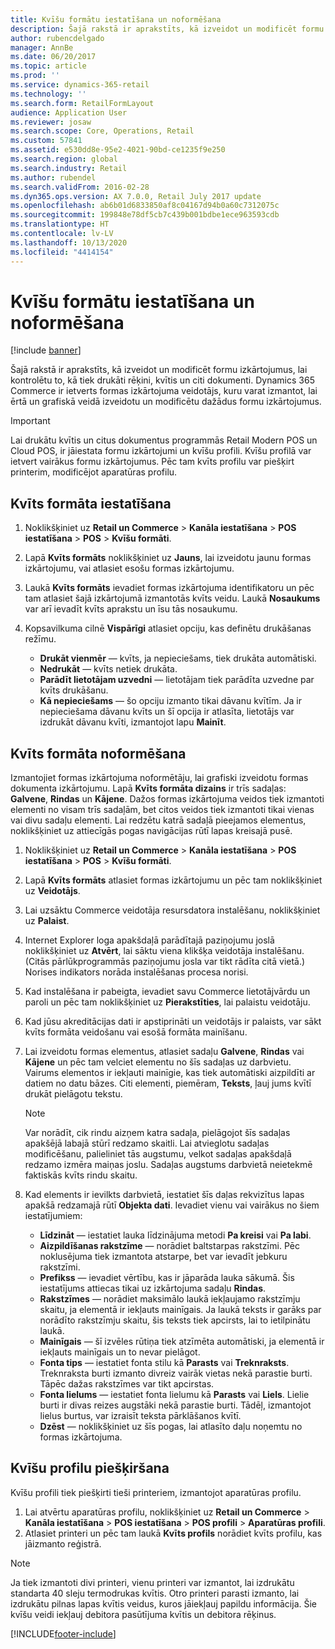```yaml
---
title: Kvīšu formātu iestatīšana un noformēšana
description: Šajā rakstā ir aprakstīts, kā izveidot un modificēt formu izkārtojumus, lai kontrolētu to, kā tiek drukāti rēķini, kvītis un citi dokumenti. Programmā Dynamics 365 Commerce ir ietverts formas izkārtojuma veidotājs, ko varat izmantot, lai viegli izveidotu un izmainītu dažādu viedu formu izkārtojumus.
author: rubencdelgado
manager: AnnBe
ms.date: 06/20/2017
ms.topic: article
ms.prod: ''
ms.service: dynamics-365-retail
ms.technology: ''
ms.search.form: RetailFormLayout
audience: Application User
ms.reviewer: josaw
ms.search.scope: Core, Operations, Retail
ms.custom: 57841
ms.assetid: e530dd8e-95e2-4021-90bd-ce1235f9e250
ms.search.region: global
ms.search.industry: Retail
ms.author: rubendel
ms.search.validFrom: 2016-02-28
ms.dyn365.ops.version: AX 7.0.0, Retail July 2017 update
ms.openlocfilehash: ab6b01d6833850af8c04167d94b0a60c7312075c
ms.sourcegitcommit: 199848e78df5cb7c439b001bdbe1ece963593cdb
ms.translationtype: HT
ms.contentlocale: lv-LV
ms.lasthandoff: 10/13/2020
ms.locfileid: "4414154"
---
```

# <a name="set-up-and-design-receipt-formats"></a>Kvīšu formātu iestatīšana un noformēšana

[!include [banner](includes/banner.md)]

Šajā rakstā ir aprakstīts, kā izveidot un modificēt formu izkārtojumus, lai kontrolētu to, kā tiek drukāti rēķini, kvītis un citi dokumenti. Dynamics 365 Commerce ir ietverts formas izkārtojuma veidotājs, kuru varat izmantot, lai ērtā un grafiskā veidā izveidotu un modificētu dažādus formu izkārtojumus.

> [!IMPORTANT]
> Lai drukātu kvītis un citus dokumentus programmās Retail Modern POS un Cloud POS, ir jāiestata formu izkārtojumi un kvīšu profili. Kvīšu profilā var ietvert vairākus formu izkārtojumus. Pēc tam kvīts profilu var piešķirt printerim, modificējot aparatūras profilu.

## <a name="set-up-a-receipt-format"></a>Kvīts formāta iestatīšana

1. Noklikšķiniet uz **Retail un Commerce** &gt; **Kanāla iestatīšana** &gt; **POS iestatīšana** &gt; **POS** &gt; **Kvīšu formāti**.
2. Lapā **Kvīts formāts** noklikšķiniet uz **Jauns**, lai izveidotu jaunu formas izkārtojumu, vai atlasiet esošu formas izkārtojumu.
3. Laukā **Kvīts formāts** ievadiet formas izkārtojuma identifikatoru un pēc tam atlasiet šajā izkārtojumā izmantotās kvīts veidu. Laukā **Nosaukums** var arī ievadīt kvīts aprakstu un īsu tās nosaukumu.
4. Kopsavilkuma cilnē **Vispārīgi** atlasiet opciju, kas definētu drukāšanas režīmu.

    - **Drukāt vienmēr** — kvīts, ja nepieciešams, tiek drukāta automātiski.
    - **Nedrukāt** — kvīts netiek drukāta.
    - **Parādīt lietotājam uzvedni** — lietotājam tiek parādīta uzvedne par kvīts drukāšanu.
    - **Kā nepieciešams** — šo opciju izmanto tikai dāvanu kvītīm. Ja ir nepieciešama dāvanu kvīts un šī opcija ir atlasīta, lietotājs var izdrukāt dāvanu kvīti, izmantojot lapu **Mainīt**.

## <a name="design-a-receipt-format"></a>Kvīts formāta noformēšana

Izmantojiet formas izkārtojuma noformētāju, lai grafiski izveidotu formas dokumenta izkārtojumu. Lapā **Kvīts formāta dizains** ir trīs sadaļas: **Galvene**, **Rindas** un **Kājene**. Dažos formas izkārtojuma veidos tiek izmantoti elementi no visam trīs sadaļām, bet citos veidos tiek izmantoti tikai vienas vai divu sadaļu elementi. Lai redzētu katrā sadaļā pieejamos elementus, noklikšķiniet uz attiecīgās pogas navigācijas rūtī lapas kreisajā pusē.

1. Noklikšķiniet uz **Retail un Commerce** &gt; **Kanāla iestatīšana** &gt; **POS iestatīšana** &gt; **POS** &gt; **Kvīšu formāti**.
2. Lapā **Kvīts formāts** atlasiet formas izkārtojumu un pēc tam noklikšķiniet uz **Veidotājs**.
3. Lai uzsāktu Commerce veidotāja resursdatora instalēšanu, noklikšķiniet uz **Palaist**.
4. Internet Explorer loga apakšdaļā parādītajā paziņojumu joslā noklikšķiniet uz **Atvērt**, lai sāktu viena klikšķa veidotāja instalēšanu. (Citās pārlūkprogrammās paziņojumu josla var tikt rādīta citā vietā.) Norises indikators norāda instalēšanas procesa norisi.
5. Kad instalēšana ir pabeigta, ievadiet savu Commerce lietotājvārdu un paroli un pēc tam noklikšķiniet uz **Pierakstīties**, lai palaistu veidotāju.
6. Kad jūsu akreditācijas dati ir apstiprināti un veidotājs ir palaists, var sākt kvīts formāta veidošanu vai esošā formāta mainīšanu.
7. Lai izveidotu formas elementus, atlasiet sadaļu **Galvene**, **Rindas** vai **Kājene** un pēc tam velciet elementu no šīs sadaļas uz darbvietu. Vairums elementos ir iekļauti mainīgie, kas tiek automātiski aizpildīti ar datiem no datu bāzes. Citi elementi, piemēram, **Teksts**, ļauj jums kvītī drukāt pielāgotu tekstu.

    > [!NOTE]
    > Var norādīt, cik rindu aizņem katra sadaļa, pielāgojot šīs sadaļas apakšējā labajā stūrī redzamo skaitli. Lai atvieglotu sadaļas modificēšanu, palieliniet tās augstumu, velkot sadaļas apakšdaļā redzamo izmēra maiņas joslu. Sadaļas augstums darbvietā neietekmē faktiskās kvīts rindu skaitu.

8. Kad elements ir ievilkts darbvietā, iestatiet šīs daļas rekvizītus lapas apakšā redzamajā rūtī **Objekta dati**. Ievadiet vienu vai vairākus no šiem iestatījumiem:

    - **Līdzināt** — iestatiet lauka līdzinājuma metodi **Pa kreisi** vai **Pa labi**.
    - **Aizpildīšanas rakstzīme** — norādiet baltstarpas rakstzīmi. Pēc noklusējuma tiek izmantota atstarpe, bet var ievadīt jebkuru rakstzīmi.
    - **Prefikss** — ievadiet vērtību, kas ir jāparāda lauka sākumā. Šis iestatījums attiecas tikai uz izkārtojuma sadaļu **Rindas**.
    - **Rakstzīmes** — norādiet maksimālo laukā iekļaujamo rakstzīmju skaitu, ja elementā ir iekļauts mainīgais. Ja laukā teksts ir garāks par norādīto rakstzīmju skaitu, šis teksts tiek apcirsts, lai to ietilpinātu laukā.
    - **Mainīgais** — šī izvēles rūtiņa tiek atzīmēta automātiski, ja elementā ir iekļauts mainīgais un to nevar pielāgot.
    - **Fonta tips** — iestatiet fonta stilu kā **Parasts** vai **Treknraksts**. Treknraksta burti izmanto divreiz vairāk vietas nekā parastie burti. Tāpēc dažas rakstzīmes var tikt apcirstas.
    - **Fonta lielums** — iestatiet fonta lielumu kā **Parasts** vai **Liels**. Lielie burti ir divas reizes augstāki nekā parastie burti. Tādēļ, izmantojot lielus burtus, var izraisīt teksta pārklāšanos kvītī.
    - **Dzēst** — noklikšķiniet uz šīs pogas, lai atlasīto daļu noņemtu no formas izkārtojuma.

## <a name="assign-receipt-profiles"></a>Kvīšu profilu piešķiršana

Kvīšu profili tiek piešķirti tieši printeriem, izmantojot aparatūras profilu.

1. Lai atvērtu aparatūras profilu, noklikšķiniet uz **Retail un Commerce** &gt; **Kanāla iestatīšana** &gt; **POS iestatīšana** &gt; **POS profili** &gt; **Aparatūras profili**.
2. Atlasiet printeri un pēc tam laukā **Kvīts profils** norādiet kvīts profilu, kas jāizmanto reģistrā.

> [!NOTE]
> Ja tiek izmantoti divi printeri, vienu printeri var izmantot, lai izdrukātu standarta 40 sleju termodrukas kvītis. Otro printeri parasti izmanto, lai izdrukātu pilnas lapas kvītis veidus, kuros jāiekļauj papildu informācija. Šie kvīšu veidi iekļauj debitora pasūtījuma kvītis un debitora rēķinus.


[!INCLUDE[footer-include](../includes/footer-banner.md)]
